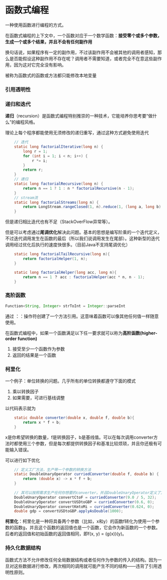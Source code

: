 # 函数式编程

一种使用函数进行编程的方式。

在函数式编程的上下文中，一个函数对应于一个数学函数：**接受零个或多个参数，生成一个或多个结果，并且不会有任何副作用**

换句话说，如果程序有一定的副作用，不过该副作用不会被其他的调用者感知，那么是否能假设这种副作用不存在呢？调用者不需要知道，或者完全不在意这些副作用，因为这对它完全没有影响。

被称为函数式的函数或方法都只能修改本地变量



### 引用透明性





### 递归和迭代

**递归**（recursion）是函数式编程特别推崇的一种技术，它能培养你思考要“做什么”的编程风格。

理论上每个程序都能使用无须修改的递归重写，通过这种方式避免使用迭代

~~~java
    // 迭代
	static long factorialIterative(long n) {
        long r = 1;
        for (int i = 1; i < n; i++) {
            r *= i;
        }
        return r;
    }
	// 递归
    static long factorialRecursive(long n) {
        return n == 1 ? 1 : n * factorialRecursive(n - 1);
    }
	// stream流
    static long factorialStreams(long n) {
        return LongStream.rangeClosed(1, n).reduce(1, (long a, long b) -> a * b);
    }
~~~

但是递归相比迭代也有不足（StackOverFlow异常等）。

但是可以考虑通过**尾调优化**解决此问题。基本的思想是编写阶乘的一个迭代定义，不过迭代调用发生在函数的最后（所以我们说调用发生在尾部）。这种新型的迭代调用经过优化后执行的速度快很多。（目前Java不支持尾调优化）



~~~java
	static long factorialTailRecursive(long n){
        return factorialHelper(1, n);
    }

	static long factorialHelper(long acc, long n){
        return n == 1 ？ acc : factorialHelper(acc * n, n - 1);
    }
~~~



### 高阶函数

~~~java
Function<String, Integer> strToInt = Integer::parseInt
~~~

通过 ：：操作符创建了一个方法引用。这意味着函数可以像其他任何值一样随意使用。

在函数式编程中，如果一个函数满足以下任一要求就可以称为**高阶函数(higher-order function)**

1. 接受至少一个函数作为参数
2. 返回的结果是一个函数

### 

### 柯里化

一个例子：单位转换的问题。几乎所有的单位转换都遵守下面的模式

1. 乘以转换因子
2. 如果需要，可进行基线调整

以代码表示就为

~~~java
    static double converter(double x, double f, double b){
        return x * f + b;
    }
~~~

x是你希望转换的数量，f是转换因子，b是基线值。可以在每次调用converter方法时都使用三个参数，但是每次都提供转换因子和基准比较烦琐，并且你还极有可能输入错误。



可以进行如下优化

~~~java
	// 定义工厂方法，生产带一个参数的转换方法
    static DoubleUnaryOperator curriedConverter(double f, double b) {
        return (double x) -> x * f + b;
    }
	
	// 其可以按照需求生产任何你想要的converter。并且DoubleUnaryOperator定义了方法applyAsDouble。
    DoubleUnaryOperator convertCtoF = curriedConverter(9.0 / 5, 32);
    DoubleUnaryOperator convertUSDtoGBP = curriedConverter(0.6, 0);
    DoubleUnaryOperator convertKmtoMi = curriedConverter(0.624, 0);
	double gdp = convertUSDtoGBP.applyAsDouble(1000);
~~~



**柯里化**：柯里化是一种将具备两个参数（比如，x和y）的函数f转化为使用一个参数的函数g，并且这个函数的返回值也是一个函数，它会作为新函数的一个参数。后者的返回值和初始函数的返回值相同，即f(x, y) = (g(x))(y)。

### 持久化数据结构

函数式方法不允许修改任何全局数据结构或者任何作为参数的传入的结构。因为一旦对这些数据进行修改，两次相同的调用就可能产生不同的结构——违背了引用透明性原则。